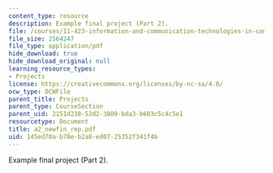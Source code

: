 ```yaml
---
content_type: resource
description: Example final project (Part 2).
file: /courses/11-423-information-and-communication-technologies-in-community-development-spring-2004/145ed70ab78eb2a0ed0725352f341f4b_a2_newfin_rep.pdf
file_size: 2564247
file_type: application/pdf
hide_download: true
hide_download_original: null
learning_resource_types:
- Projects
license: https://creativecommons.org/licenses/by-nc-sa/4.0/
ocw_type: OCWFile
parent_title: Projects
parent_type: CourseSection
parent_uid: 2151d238-52d2-3809-bda3-b603c5c4c5e1
resourcetype: Document
title: a2_newfin_rep.pdf
uid: 145ed70a-b78e-b2a0-ed07-25352f341f4b
---
```

Example final project (Part 2).